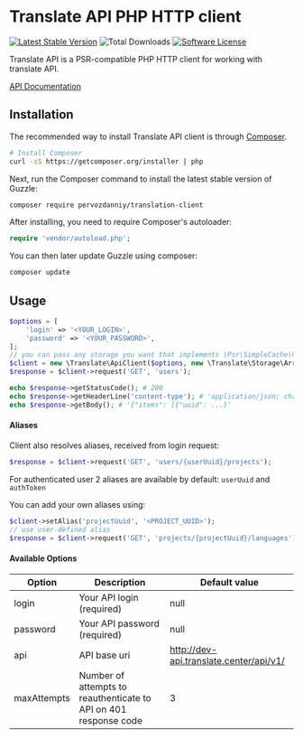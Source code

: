 Translate API PHP HTTP client
=============================

[![Latest Stable Version](https://poser.pugx.org/pervozdanniy/translation-client/v/stable)](https://packagist.org/packages/pervozdanniy/translation-client)
![Total Downloads](https://poser.pugx.org/pervozdanniy/translation-client/downloads)
[![Software License](https://img.shields.io/badge/license-MIT-brightgreen.svg?style=flat-square)](LICENSE)

Translate API is a PSR-compatible PHP HTTP client for working with translate API.

[API Documentation](http://dev-api.translate.center/api-docs/)


## Installation
The recommended way to install Translate API client is through
[Composer](http://getcomposer.org).

```bash
# Install Composer
curl -sS https://getcomposer.org/installer | php
```

Next, run the Composer command to install the latest stable version of Guzzle:

```bash
composer require pervozdanniy/translation-client
```

After installing, you need to require Composer's autoloader:

```php
require 'vendor/autoload.php';
```

You can then later update Guzzle using composer:

 ```bash
composer update
 ```


## Usage

```php
$options = [
    'login' => '<YOUR_LOGIN>',
    'password' => '<YOUR_PASSWORD>',
];
// you can pass any storage you want that implements \Psr\SimpleCache\CacheInterface
$client = new \Translate\ApiClient($options, new \Translate\Storage\ArrayStorage);
$response = $client->request('GET', 'users');

echo $response->getStatusCode(); # 200
echo $response->getHeaderLine('content-type'); # 'application/json; charset=utf8'
echo $response->getBody(); # '{"items": [{"uuid": ...}'
```

#### Aliases
Client also resolves aliases, received from login request:
```php
$response = $client->request('GET', 'users/{userUuid}/projects');
```
For authenticated user 2 aliases are available by default:
`userUuid` and `authToken`


You can add your own aliases using:
```php
$client->setAlias('projectUuid', '<PROJECT_UUID>');
// use user-defined alias
$response = $client->request('GET', 'projects/{projectUuid}/languages');
```

#### Available Options

| Option      | Description                                                      | Default value                           | 
|-------------|------------------------------------------------------------------|-----------------------------------------|
| login       | Your API login (required)                                        | null                                    |
| password    | Your API password (required)                                     | null                                    |
| api         | API base uri                                                     | http://dev-api.translate.center/api/v1/ |
| maxAttempts | Number of attempts to reauthenticate to API on 401 response code | 3                                       |
